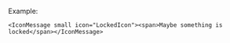 Example:

    <IconMessage small icon="LockedIcon"><span>Maybe something is locked</span></IconMessage>
